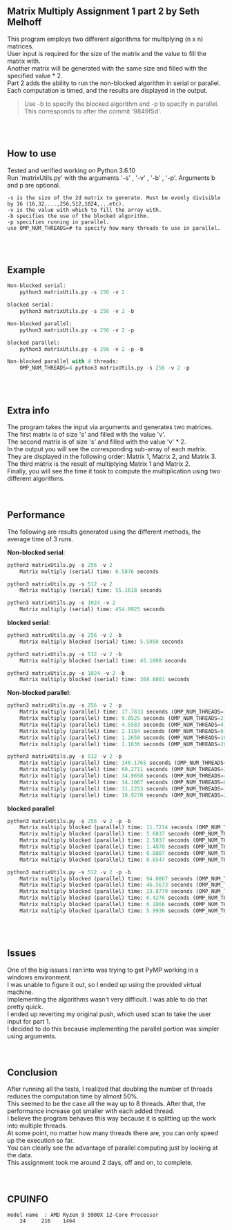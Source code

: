 ## Matrix Multiply Assignment 1 part 2 by Seth Melhoff

This program employs two different algorithms for multiplying (n x n) matrices.  
User input is required for the size of the matrix and the value to fill the matrix with.  
Another matrix will be generated with the same size and filled with the specified value * 2.  
Part 2 adds the ability to run the non-blocked algorithm in serial or parallel.  
Each computation is timed, and the results are displayed in the output.  
> Use -b to specify the blocked algorithm and -p to specify in parallel.   
> This corresponds to after the commit '9849f5d'.
<br>
<br>

## How to use

Tested and verified working on Python 3.6.10  
Run 'matrixUtils.py' with the arguments '-s' , '-v' , '-b' , '-p'. Arguments b and p are optional. 

    -s is the size of the 2d matrix to generate. Must be evenly divisible by 16 (16,32,...,256,512,1024,...etc).
    -v is the value with which to fill the array with.  
    -b specifies the use of the blocked algorithm.  
    -p specifies running in parallel.  
    use OMP_NUM_THREADS=# to specify how many threads to use in parallel.
<br>
<br>

## Example

```python
Non-blocked serial:
    python3 matrixUtils.py -s 256 -v 2

blocked serial:
    python3 matrixUtils.py -s 256 -v 2 -b

Non-blocked parallel:
    python3 matrixUtils.py -s 256 -v 2 -p

blocked parallel:
    python3 matrixUtils.py -s 256 -v 2 -p -b

Non-blocked parallel with 4 threads:
    OMP_NUM_THREADS=4 python3 matrixUtils.py -s 256 -v 2 -p
```
<br>
<br>

## Extra info

The program takes the input via arguments and generates two matrices.  
The first matrix is of size 's' and filled with the value 'v'.  
The second matrix is of size 's' and filled with the value 'v' * 2.  
In the output you will see the corresponding sub-array of each matrix.  
They are displayed in the following order: Matrix 1, Matrix 2, and Matrix 3.  
The third matrix is the result of multiplying Matrix 1 and Matrix 2.  
Finally, you will see the time it took to compute the multiplication using two different algorithms.  
<br>
<br>

## Performance

The following are results generated using the different methods, the average time of 3 runs.  

**Non-blocked serial**:  
```python
python3 matrixUtils.py -s 256 -v 2  
    Matrix multiply (serial) time: 6.5876 seconds  

python3 matrixUtils.py -s 512 -v 2  
    Matrix multiply (serial) time: 55.1618 seconds    

python3 matrixUtils.py -s 1024 -v 2  
    Matrix multiply (serial) time: 454.0925 seconds  
```

**blocked serial**:  
```python
python3 matrixUtils.py -s 256 -v 2 -b  
    Matrix multiply blocked (serial) time: 5.5050 seconds  

python3 matrixUtils.py -s 512 -v 2 -b  
    Matrix multiply blocked (serial) time: 45.1808 seconds    

python3 matrixUtils.py -s 1024 -v 2 -b  
    Matrix multiply blocked (serial) time: 368.8801 seconds  
```

**Non-blocked parallel**:  
```python
python3 matrixUtils.py -s 256 -v 2 -p  
    Matrix multiply (parallel) time: 17.7833 seconds (OMP_NUM_THREADS=1)  
    Matrix multiply (parallel) time: 9.0525 seconds (OMP_NUM_THREADS=2)  
    Matrix multiply (parallel) time: 4.5583 seconds (OMP_NUM_THREADS=4)  
    Matrix multiply (parallel) time: 2.1184 seconds (OMP_NUM_THREADS=8)  
    Matrix multiply (parallel) time: 1.2650 seconds (OMP_NUM_THREADS=16)  
    Matrix multiply (parallel) time: 1.1836 seconds (OMP_NUM_THREADS=20)    

python3 matrixUtils.py -s 512 -v 2 -p  
    Matrix multiply (parallel) time: 146.1765 seconds (OMP_NUM_THREADS=1)  
    Matrix multiply (parallel) time: 69.2711 seconds (OMP_NUM_THREADS=2)  
    Matrix multiply (parallel) time: 34.9658 seconds (OMP_NUM_THREADS=4)  
    Matrix multiply (parallel) time: 14.1067 seconds (OMP_NUM_THREADS=8)  
    Matrix multiply (parallel) time: 11.2253 seconds (OMP_NUM_THREADS=16)  
    Matrix multiply (parallel) time: 10.9270 seconds (OMP_NUM_THREADS=20)   
```

**blocked parallel**:  
```python
python3 matrixUtils.py -s 256 -v 2 -p -b  
    Matrix multiply blocked (parallel) time: 11.7214 seconds (OMP_NUM_THREADS=1)  
    Matrix multiply blocked (parallel) time: 5.6837 seconds (OMP_NUM_THREADS=2)  
    Matrix multiply blocked (parallel) time: 2.5037 seconds (OMP_NUM_THREADS=4)  
    Matrix multiply blocked (parallel) time: 1.4878 seconds (OMP_NUM_THREADS=8)  
    Matrix multiply blocked (parallel) time: 0.8807 seconds (OMP_NUM_THREADS=16)  
    Matrix multiply blocked (parallel) time: 0.6547 seconds (OMP_NUM_THREADS=20)  

python3 matrixUtils.py -s 512 -v 2 -p -b  
    Matrix multiply blocked (parallel) time: 94.0867 seconds (OMP_NUM_THREADS=1)  
    Matrix multiply blocked (parallel) time: 46.5673 seconds (OMP_NUM_THREADS=2)  
    Matrix multiply blocked (parallel) time: 23.8779 seconds (OMP_NUM_THREADS=4)  
    Matrix multiply blocked (parallel) time: 6.4276 seconds (OMP_NUM_THREADS=8)  
    Matrix multiply blocked (parallel) time: 6.1866 seconds (OMP_NUM_THREADS=16)  
    Matrix multiply blocked (parallel) time: 5.9936 seconds (OMP_NUM_THREADS=20)  
```
<br>
<br>

## Issues

One of the big issues I ran into was trying to get PyMP working in a windows environment.  
I was unable to figure it out, so I ended up using the provided virtual machine.  
Implementing the algorithms wasn't very difficult. I was able to do that pretty quick.  
I ended up reverting my original push, which used scan to take the user input for part 1.  
I decided to do this because implementing the parallel portion was simpler using arguments.    
<br>
<br>

## Conclusion

After running all the tests, I realized that doubling the number of threads reduces the computation time by almost 50%.  
This seemed to be the case all the way up to 8 threads. After that, the performance increase got smaller with each added thread.  
I believe the program behaves this way because it is splitting up the work into multiple threads.  
At some point, no matter how many threads there are, you can only speed up the execution so far.  
You can clearly see the advantage of parallel computing just by looking at the data.  
This assignment took me around 2 days, off and on, to complete.  
<br>
<br>

## CPUINFO

    model name	: AMD Ryzen 9 5900X 12-Core Processor            
        24     216    1464
